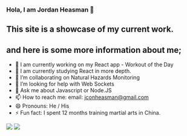 ### Hola, I am Jordan Heasman 👋

## This site is a showcase of my current work.

## and here is some more information about me;

- 🔭 I am currently working on my React app - Workout of the Day
- 🌱 I am currently studying React in more depth.
- 👯 I’m collaborating on Natural Hazards Monitoring
- 🤔 I’m looking for help with Web Sockets
- 💬 Ask me about Javascript or Node.JS
- 📫 How to reach me: email: jconheasman@gmail.com
- 😄 Pronouns: He / His
- ⚡ Fun fact: I spent 12 months training martial arts in China.

<img src="https://github-readme-stats.vercel.app/api?username=JCON3DEV&theme=tokyonight">
<img src="https://github-readme-stats.vercel.app/api/top-langs/?username=JCON3DEV&layout=compact">
